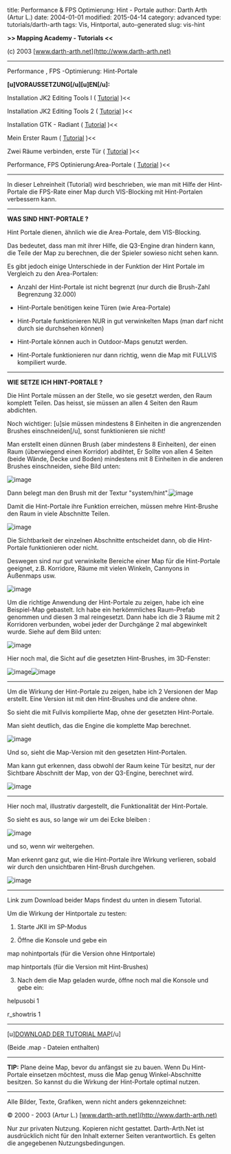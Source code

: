 ﻿title: Performance & FPS Optimierung: Hint - Portale
author: Darth Arth (Artur L.)
date: 2004-01-01
modified: 2015-04-14
category: advanced
type: tutorials/darth-arth
tags: Vis, Hintportal, auto-generated
slug: vis-hint

**>>
Mapping Academy - Tutorials <<**

 

(c)
2003 [www.darth-arth.net](http://www.darth-arth.net)

----

Performance , FPS -Optimierung:
Hint-Portale

**[u]VORAUSSETZUNG[/u][u]EN[/u]:**

>>
Installation JK2 Editing Tools I ( [Tutorial](radiant/jk2_etools1.htm)
)<<

>>
Installation JK2 Editing Tools 2 ( [Tutorial](radiant/jk2_etools2.htm)
)<<

>>
Installation GTK - Radiant ( [Tutorial](radiant/gtk_radiant.htm)
)<<

>>
Mein Erster Raum ( [Tutorial](mapping/firstroom/firstroom.htm) )<<

>>
Zwei Räume verbinden, erste Tür ( [Tutorial](mapping/tworooms/tworooms.htm) )<<

>>
Performance, FPS Optinierung:Area-Portale ( [Tutorial](mapping/aportals/aportals.htm) )<<

----

In
dieser Lehreinheit (Tutorial) wird beschrieben, wie man mit Hilfe der Hint-Portale
die FPS-Rate einer Map durch VIS-Blocking mit Hint-Portalen verbessern kann.

----

 

**WAS
SIND HINT-PORTALE ?**

 

Hint
Portale dienen, ähnlich wie die Area-Portale, dem VIS-Blocking. 

Das
bedeutet, dass man mit ihrer Hilfe, die Q3-Engine dran hindern kann, die Teile
der Map zu berechnen, die der Spieler sowieso nicht sehen kann. 

Es gibt jedoch einige
Unterschiede in der Funktion der Hint Portale im Vergleich zu den Area-Portalen:

- Anzahl der Hint-Portale ist
nicht begrenzt (nur durch die Brush-Zahl Begrenzung 32.000)

- Hint-Portale benötigen keine
Türen (wie Area-Portale)

- Hint-Portale funktionieren NUR
in gut verwinkelten Maps (man darf nicht durch sie durchsehen können)

- Hint-Portale können auch in
Outdoor-Maps genutzt werden.

- Hint-Portale funktionieren nur
dann richtig, wenn die Map mit FULLVIS kompiliert wurde.

----

 

**WIE
SETZE ICH HINT-PORTALE ?**

 

Die
Hint Portale müssen an der Stelle, wo sie gesetzt werden, den Raum komplett
Teilen. Das heisst, sie müssen an allen 4 Seiten den Raum abdichten. 

Noch
wichtiger: [u]sie müssen mindestens
8 Einheiten in die angrenzenden Brushes einschneiden[/u],
sonst funktionieren sie nicht!

Man
erstellt einen dünnen Brush (aber mindestens 8 Einheiten), der einen Raum
(überwiegend einen Korridor) abdihtet, Er Sollte von allen 4 Seiten (beide
Wände, Decke und Boden) mindestens mit 8 Einheiten in die anderen Brushes
einschneiden, siehe Bild unten:

![image]({filename}mapping/hinportals/Image8.jpg)

Dann belegt man den Brush mit der
Textur "system/hint".![image]({filename}mapping/hinportals/hint.jpg)

Damit die Hint-Portale ihre
Funktion erreichen, müssen mehre Hint-Brushe den Raum in viele Abschnitte
Teilen. 

![image]({filename}mapping/hinportals/Image1_a.jpg)

Die Sichtbarkeit der einzelnen
Abschnitte entscheidet dann, ob die Hint-Portale funktionieren oder nicht.

Deswegen sind nur gut verwinkelte
Bereiche einer Map für die Hint-Portale geeignet, z.B. Korridore, Räume mit
vielen Winkeln, Cannyons in Außenmaps usw.

![image]({filename}mapping/hinportals/Image1_b.jpg)

Um die richtige Anwendung der
Hint-Portale zu zeigen, habe ich eine Beispiel-Map gebastelt. Ich habe ein
herkömmliches Raum-Prefab genommen und diesen 3 mal reingesetzt. Dann habe ich
die 3 Räume mit 2 Korridoren verbunden, wobei jeder der Durchgänge 2 mal
abgewinkelt wurde. Siehe auf dem Bild unten:

![image]({filename}mapping/hinportals/Image4.jpg)

Hier noch mal, die Sicht auf die gesetzten
Hint-Brushes, im 3D-Fenster:

![image]({filename}mapping/hinportals/Image3.jpg)![image]({filename}mapping/hinportals/Image10.jpg)

----

Um die Wirkung der Hint-Portale
zu zeigen, habe ich 2 Versionen der Map erstellt. Eine Version ist mit den
Hint-Brushes und die andere ohne. 

So sieht die mit Fullvis
kompilierte Map, ohne der gesetzten Hint-Portale. 

Man sieht deutlich, das die
Engine die komplette Map berechnet.

![image]({filename}mapping/hinportals/hint4.jpg)

Und so, sieht die Map-Version mit
den gesetzten Hint-Portalen. 

Man kann gut erkennen, dass
obwohl der Raum keine Tür besitzt, nur der Sichtbare Abschnitt der Map, von der
Q3-Engine, berechnet wird.

![image]({filename}mapping/hinportals/hint3.jpg)

----

Hier noch mal, illustrativ
dargestellt, die Funktionalität der Hint-Portale.

So sieht es aus, so lange wir um
dei Ecke bleiben :

![image]({filename}mapping/hinportals/hint1.jpg)

und so, wenn wir
weitergehen. 

Man erkennt ganz gut, wie die
Hint-Portale ihre Wirkung verlieren, sobald wir durch den unsichtbaren
Hint-Brush durchgehen.

![image]({filename}mapping/hinportals/hint2.jpg)

----

Link zum Download beider Maps
findest du unten in diesem Tutorial. 

Um die Wirkung der Hintportale zu
testen:

1. Starte JKII im SP-Modus

2. Öffne die Konsole und gebe
ein

map nohintportals
(für die Version ohne Hintportale)

map hintportals
(für die Version mit Hint-Brushes)

3. Nach dem die Map geladen
wurde, öffne noch mal die Konsole und gebe ein:

helpusobi 1

r_showtris 1

----

[u][DOWNLOAD
DER TUTORIAL MAP](downloads/hintportals.zip)[/u]

(Beide
.map - Dateien enthalten)

----

**TIP:**
    Plane deine Map, bevor du anfängst sie zu
bauen. Wenn Du Hint-Portale einsetzen möchtest, muss die Map genug
Winkel-Abschnitte besitzen. So kannst du die Wirkung der Hint-Portale optimal nutzen.

----

Alle
  Bilder, Texte, Grafiken, wenn nicht anders gekennzeichnet: 

©
  2000 - 2003 (Artur L.) [www.darth-arth.net](http://www.darth-arth.net)

Nur
  zur privaten Nutzung. Kopieren nicht gestattet. Darth-Arth.Net ist ausdrücklich
  nicht für den Inhalt externer Seiten verantwortlich. Es gelten die
  angegebenen Nutzungsbedingungen.

